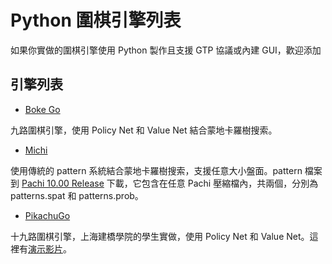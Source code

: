# Python 圍棋引擎列表

如果你實做的圍棋引擎使用 Python 製作且支援 GTP 協議或內建 GUI，歡迎添加

## 引擎列表

* [Boke Go](https://github.com/meiji163/bokego)

九路圍棋引擎，使用 Policy Net 和 Value Net 結合蒙地卡羅樹搜索。


* [Michi](https://github.com/pasky/michi)

使用傳統的 pattern 系統結合蒙地卡羅樹搜索，支援任意大小盤面。pattern 檔案到 [Pachi 10.00 Release](https://github.com/pasky/pachi/releases/tag/pachi-10.00-satsugen) 下載，它包含在任意 Pachi 壓縮檔內，共兩個，分別為 patterns.spat 和 patterns.prob。


* [PikachuGo](https://github.com/wsdd2/PikachuGo)

十九路圍棋引擎，上海建橋學院的學生實做，使用 Policy Net 和 Value Net。這裡有[演示影片](https://www.bilibili.com/video/BV1wb41177ah)。
